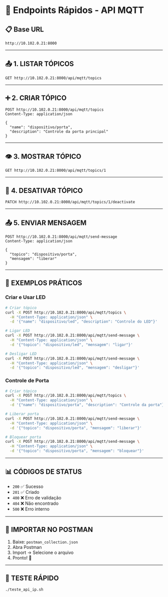 # 🚀 Endpoints Rápidos - API MQTT

## 📋 Base URL
```
http://10.102.0.21:8000
```

---

## 📤 1. LISTAR TÓPICOS
```
GET http://10.102.0.21:8000/api/mqtt/topics
```

---

## ➕ 2. CRIAR TÓPICO
```
POST http://10.102.0.21:8000/api/mqtt/topics
Content-Type: application/json

{
  "name": "dispositivo/porta",
  "description": "Controle da porta principal"
}
```

---

## 👁️ 3. MOSTRAR TÓPICO
```
GET http://10.102.0.21:8000/api/mqtt/topics/1
```

---

## 🚫 4. DESATIVAR TÓPICO
```
PATCH http://10.102.0.21:8000/api/mqtt/topics/1/deactivate
```

---

## 📤 5. ENVIAR MENSAGEM
```
POST http://10.102.0.21:8000/api/mqtt/send-message
Content-Type: application/json

{
  "topico": "dispositivo/porta",
  "mensagem": "liberar"
}
```

---

## 🎯 EXEMPLOS PRÁTICOS

### Criar e Usar LED
```bash
# Criar tópico
curl -X POST http://10.102.0.21:8000/api/mqtt/topics \
  -H "Content-Type: application/json" \
  -d '{"name": "dispositivo/led", "description": "Controle do LED"}'

# Ligar LED
curl -X POST http://10.102.0.21:8000/api/mqtt/send-message \
  -H "Content-Type: application/json" \
  -d '{"topico": "dispositivo/led", "mensagem": "ligar"}'

# Desligar LED
curl -X POST http://10.102.0.21:8000/api/mqtt/send-message \
  -H "Content-Type: application/json" \
  -d '{"topico": "dispositivo/led", "mensagem": "desligar"}'
```

### Controle de Porta
```bash
# Criar tópico
curl -X POST http://10.102.0.21:8000/api/mqtt/topics \
  -H "Content-Type: application/json" \
  -d '{"name": "dispositivo/porta", "description": "Controle da porta"}'

# Liberar porta
curl -X POST http://10.102.0.21:8000/api/mqtt/send-message \
  -H "Content-Type: application/json" \
  -d '{"topico": "dispositivo/porta", "mensagem": "liberar"}'

# Bloquear porta
curl -X POST http://10.102.0.21:8000/api/mqtt/send-message \
  -H "Content-Type: application/json" \
  -d '{"topico": "dispositivo/porta", "mensagem": "bloquear"}'
```

---

## 📊 CÓDIGOS DE STATUS
- `200` ✅ Sucesso
- `201` ✅ Criado
- `400` ❌ Erro de validação
- `404` ❌ Não encontrado
- `500` ❌ Erro interno

---

## 🔧 IMPORTAR NO POSTMAN
1. Baixe: `postman_collection.json`
2. Abra Postman
3. Import → Selecione o arquivo
4. Pronto! 🎉

---

## 🧪 TESTE RÁPIDO
```bash
./teste_api_ip.sh
``` 